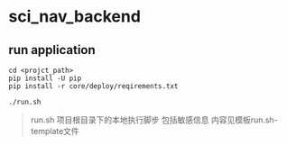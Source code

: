 # sci_nav_backend


## run application


```shell
cd <projct_path>
pip install -U pip
pip install -r core/deploy/reqirements.txt

./run.sh
```
> run.sh 项目根目录下的本地执行脚步 
> 包括敏感信息 内容见模板run.sh-template文件